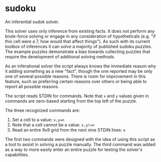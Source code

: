 # sudoku
An inferential sudok solver.

This solver uses only inference from existing facts.  It does not perform any brute-force solving or engage in any consideration of hypotheticals (e.g. "if this cell were a 7, how would that affect things").  As such with its current toolbox of inferences it can solve a majority of published sudoku puzzles.  The example puzzles demonstrate a bias towards collecting puzzles that require the development of additional solving methods.

As an inferational solver the script always knows the immediate reason why it adding something as a new "fact", though the one reported may be only one of several possible reasons.  There is room for improvement in this feature, such as preferring certain reasons over others or being able to report all possible reasons.

The script reads STDIN for commands.  Note that `x` and `y` values given in commands are zero-based starting from the top left of the puzzle.

The three recognized commands are:
1. Set a cell to a value: `x,y=n`
2. Note that a cell cannot be a value: `x,y!=n`
3. Read an entire 9x9 grid from the next nine STDIN lines: `e`

The first two commands were designed with the idea of using this script as a tool to assist in solving a puzzle manually.  The third command was added as a way to more easily enter an entire puzzle for testing the solver's capabilities.
